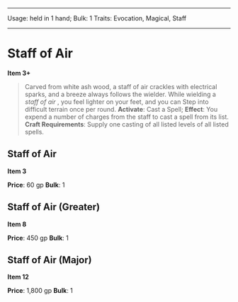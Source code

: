 
---
Usage: held in 1 hand;
Bulk: 1
Traits: Evocation, Magical, Staff

---

# Staff of Air

**Item 3+**

> Carved from white ash wood, a staff of air crackles with electrical sparks, and a breeze always follows the wielder. While wielding a *staff of air* , you feel lighter on your feet, and you can Step into difficult terrain once per round.
**Activate**: Cast a Spell;
**Effect**: You expend a number of charges from the staff to cast a spell from its list.
**Craft Requirements**: Supply one casting of all listed levels of all listed spells.

## Staff of Air

**Item 3**

**Price**: 60 gp
**Bulk**: 1

## Staff of Air (Greater)

**Item 8**

**Price**: 450 gp
**Bulk**: 1

## Staff of Air (Major)

**Item 12**

**Price**: 1,800 gp
**Bulk**: 1
